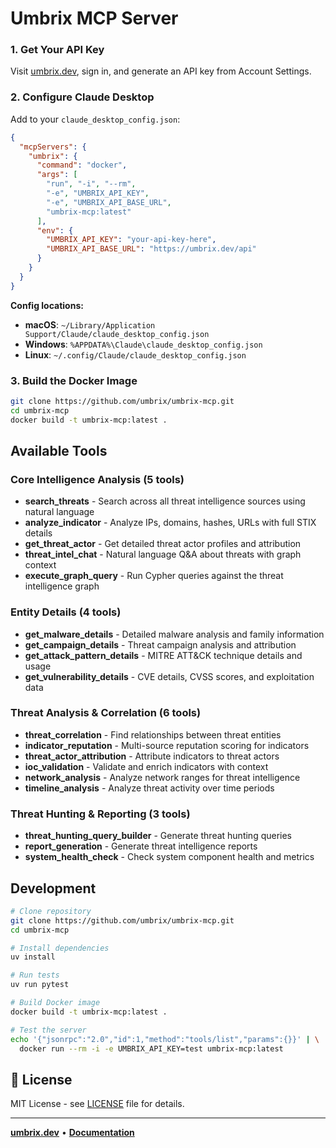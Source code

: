 # Umbrix MCP Server

### 1. Get Your API Key
Visit [umbrix.dev](https://umbrix.dev), sign in, and generate an API key from Account Settings.

### 2. Configure Claude Desktop
Add to your `claude_desktop_config.json`:

```json
{
  "mcpServers": {
    "umbrix": {
      "command": "docker",
      "args": [
        "run", "-i", "--rm",
        "-e", "UMBRIX_API_KEY",
        "-e", "UMBRIX_API_BASE_URL", 
        "umbrix-mcp:latest"
      ],
      "env": {
        "UMBRIX_API_KEY": "your-api-key-here",
        "UMBRIX_API_BASE_URL": "https://umbrix.dev/api"
      }
    }
  }
}
```

**Config locations:**
- **macOS**: `~/Library/Application Support/Claude/claude_desktop_config.json`
- **Windows**: `%APPDATA%\Claude\claude_desktop_config.json`
- **Linux**: `~/.config/Claude/claude_desktop_config.json`

### 3. Build the Docker Image
```bash
git clone https://github.com/umbrix/umbrix-mcp.git
cd umbrix-mcp
docker build -t umbrix-mcp:latest .
```

##  Available Tools

### Core Intelligence Analysis (5 tools)
- **search_threats** - Search across all threat intelligence sources using natural language
- **analyze_indicator** - Analyze IPs, domains, hashes, URLs with full STIX details
- **get_threat_actor** - Get detailed threat actor profiles and attribution
- **threat_intel_chat** - Natural language Q&A about threats with graph context
- **execute_graph_query** - Run Cypher queries against the threat intelligence graph

### Entity Details (4 tools)
- **get_malware_details** - Detailed malware analysis and family information
- **get_campaign_details** - Threat campaign analysis and attribution
- **get_attack_pattern_details** - MITRE ATT&CK technique details and usage
- **get_vulnerability_details** - CVE details, CVSS scores, and exploitation data

### Threat Analysis & Correlation (6 tools)
- **threat_correlation** - Find relationships between threat entities
- **indicator_reputation** - Multi-source reputation scoring for indicators
- **threat_actor_attribution** - Attribute indicators to threat actors
- **ioc_validation** - Validate and enrich indicators with context
- **network_analysis** - Analyze network ranges for threat intelligence
- **timeline_analysis** - Analyze threat activity over time periods

### Threat Hunting & Reporting (3 tools)
- **threat_hunting_query_builder** - Generate threat hunting queries
- **report_generation** - Generate threat intelligence reports
- **system_health_check** - Check system component health and metrics

##  Development

```bash
# Clone repository
git clone https://github.com/umbrix/umbrix-mcp.git
cd umbrix-mcp

# Install dependencies  
uv install

# Run tests
uv run pytest

# Build Docker image
docker build -t umbrix-mcp:latest .

# Test the server
echo '{"jsonrpc":"2.0","id":1,"method":"tools/list","params":{}}' | \
  docker run --rm -i -e UMBRIX_API_KEY=test umbrix-mcp:latest
```

## 📄 License

MIT License - see [LICENSE](LICENSE) file for details.

---

**[umbrix.dev](https://umbrix.dev)** • **[Documentation](https://umbrix.dev/docs)**
